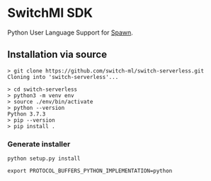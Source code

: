 # SwitchMl SDK

Python User Language Support for [Spawn](https://github.com/eigr/spawn).

## Installation via source

```
> git clone https://github.com/switch-ml/switch-serverless.git
Cloning into 'switch-serverless'...

> cd switch-serverless
> python3 -m venv env 
> source ./env/bin/activate
> python --version     
Python 3.7.3
> pip --version 
> pip install .
```

### Generate installer
```
python setup.py install
```

```
export PROTOCOL_BUFFERS_PYTHON_IMPLEMENTATION=python
```

